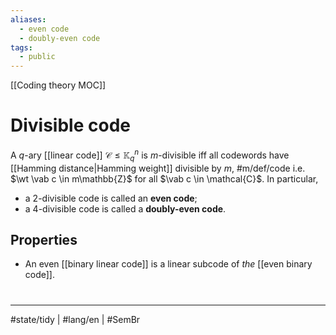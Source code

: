 ```yaml
---
aliases:
  - even code
  - doubly-even code
tags:
  - public
---
```

[[Coding theory MOC]]
# Divisible code

A $q$-ary [[linear code]] $\mathcal{C} \leq \mathbb{K}_{q}^n$ is $m$-divisible iff all codewords have [[Hamming distance|Hamming weight]] divisible by $m$, #m/def/code 
i.e. $\wt \vab c \in m\mathbb{Z}$ for all $\vab c \in \mathcal{C}$.
In particular,

- a $2$-divisible code is called an **even code**;
- a $4$-divisible code is called a **doubly-even code**.

## Properties

- An even [[binary linear code]] is a linear subcode of _the_ [[even binary code]].

#
---
#state/tidy | #lang/en | #SemBr
